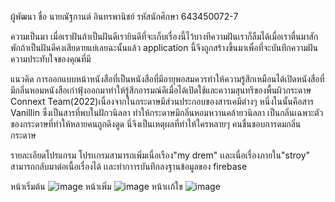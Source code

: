 ผู้พัฒนา
ชื่อ นายณัฐกานต์ อินทรพานิชย์ รหัสนักศึกษา 643450072-7 


ความเป็นมา
    เมื่อเราฝันถ้าเป็นฝันดีเรายินดีที่จะเก็บเรื่องนี้ไว้บางทีความฝันเราก็ลืมได้เมื่อเราตื่นมาสักพักถ้าเป็นฝันดีคงเสียดายแย่เลยฉะนั้นแล้ว application
    นี้จึงถูกสร้างขึ้นมาเพื่อที่จะบันทึกความฝันความประทับใจของคุณที่มี


แนวคิด
  การออกแบบหน้าหนังสือที่เป็นหนังสือที่มีอายุพอสมควรทำให้ความรู้สึกเหมือนได้เปิดหนังสือที่มีกลิ่นหอมหนังสือเก่าฟุ้งออกมาทำให้รู้สึกอารมณ์ดีเมื่อได้เปิดใช้และความสุนทรีของพื้นผิวกระดาษ
Connext Team(2022)เนื่องจากในกระดาษมีส่วนประกอบของสารเคมีต่างๆ หนึ่งในนั้นคือสาร Vanillin ซึ่งเป็นสารที่พบในฝักวนิลลา ทำให้กระดาษมีกลิ่นหอมหวานคล้ายวนิลลา เป็นกลิ่นเฉพาะตัวของกระดาษที่ทำให้หลายคนถูกดึงดูด นี่จึงเป็นเหตุผลที่ทำให้ใครหลายๆ คนชื่นชอบการดมกลิ่นกระดาษ


รายละเอียดโปรแกรม
  โปรเเกรมสามารถเพิ่มเนื่อเรือง"my drem"
  เเละเนื่อเรื่องภายใน"stroy"
  สามารถกลับมาต่อเนื้อเรื่องได้
  เเละทำกาารบันทึกลงฐานข้อมูลของ firebase 

หน้าเริ่มต้น
![image](https://github.com/Nuttakanintarapharnich/fino524-3-2567/assets/98374208/4f8895c5-a18e-4325-ad23-636d7eef6f78)
หน้าเพิ่ม
![image](https://github.com/Nuttakanintarapharnich/fino524-3-2567/assets/98374208/a9ef257a-3c66-4900-bbbd-585089060703)
หน้าเเก้ใข
![image](https://github.com/Nuttakanintarapharnich/fino524-3-2567/assets/98374208/218b7095-654e-48eb-bf67-257dadeb7c6d)

